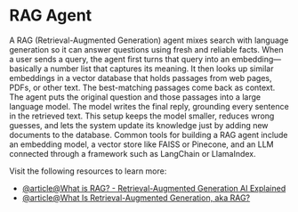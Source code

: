 # RAG Agent

A RAG (Retrieval-Augmented Generation) agent mixes search with language generation so it can answer questions using fresh and reliable facts. When a user sends a query, the agent first turns that query into an embedding—basically a number list that captures its meaning. It then looks up similar embeddings in a vector database that holds passages from web pages, PDFs, or other text. The best-matching passages come back as context. The agent puts the original question and those passages into a large language model. The model writes the final reply, grounding every sentence in the retrieved text. This setup keeps the model smaller, reduces wrong guesses, and lets the system update its knowledge just by adding new documents to the database. Common tools for building a RAG agent include an embedding model, a vector store like FAISS or Pinecone, and an LLM connected through a framework such as LangChain or LlamaIndex.

Visit the following resources to learn more:

- [@article@What is RAG? - Retrieval-Augmented Generation AI Explained](https://aws.amazon.com/what-is/retrieval-augmented-generation/)
- [@article@What Is Retrieval-Augmented Generation, aka RAG?](https://blogs.nvidia.com/blog/what-is-retrieval-augmented-generation/)
